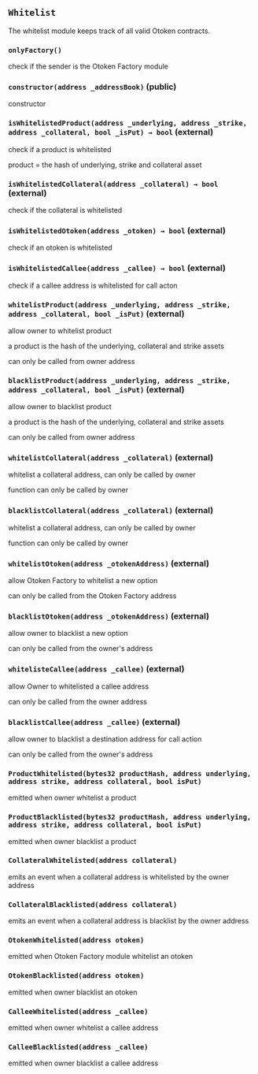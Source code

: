 ## `Whitelist`

The whitelist module keeps track of all valid Otoken contracts.

### `onlyFactory()`

check if the sender is the Otoken Factory module

### `constructor(address _addressBook)` (public)

constructor

### `isWhitelistedProduct(address _underlying, address _strike, address _collateral, bool _isPut) → bool` (external)

check if a product is whitelisted

product = the hash of underlying, strike and collateral asset

### `isWhitelistedCollateral(address _collateral) → bool` (external)

check if the collateral is whitelisted

### `isWhitelistedOtoken(address _otoken) → bool` (external)

check if an otoken is whitelisted

### `isWhitelistedCallee(address _callee) → bool` (external)

check if a callee address is whitelisted for call acton

### `whitelistProduct(address _underlying, address _strike, address _collateral, bool _isPut)` (external)

allow owner to whitelist product

a product is the hash of the underlying, collateral and strike assets

can only be called from owner address

### `blacklistProduct(address _underlying, address _strike, address _collateral, bool _isPut)` (external)

allow owner to blacklist product

a product is the hash of the underlying, collateral and strike assets

can only be called from owner address

### `whitelistCollateral(address _collateral)` (external)

whitelist a collateral address, can only be called by owner

function can only be called by owner

### `blacklistCollateral(address _collateral)` (external)

whitelist a collateral address, can only be called by owner

function can only be called by owner

### `whitelistOtoken(address _otokenAddress)` (external)

allow Otoken Factory to whitelist a new option

can only be called from the Otoken Factory address

### `blacklistOtoken(address _otokenAddress)` (external)

allow owner to blacklist a new option

can only be called from the owner's address

### `whitelisteCallee(address _callee)` (external)

allow Owner to whitelisted a callee address

can only be called from the owner address

### `blacklistCallee(address _callee)` (external)

allow owner to blacklist a destination address for call action

can only be called from the owner's address

### `ProductWhitelisted(bytes32 productHash, address underlying, address strike, address collateral, bool isPut)`

emitted when owner whitelist a product

### `ProductBlacklisted(bytes32 productHash, address underlying, address strike, address collateral, bool isPut)`

emitted when owner blacklist a product

### `CollateralWhitelisted(address collateral)`

emits an event when a collateral address is whitelisted by the owner address

### `CollateralBlacklisted(address collateral)`

emits an event when a collateral address is blacklist by the owner address

### `OtokenWhitelisted(address otoken)`

emitted when Otoken Factory module whitelist an otoken

### `OtokenBlacklisted(address otoken)`

emitted when owner blacklist an otoken

### `CalleeWhitelisted(address _callee)`

emitted when owner whitelist a callee address

### `CalleeBlacklisted(address _callee)`

emitted when owner blacklist a callee address
